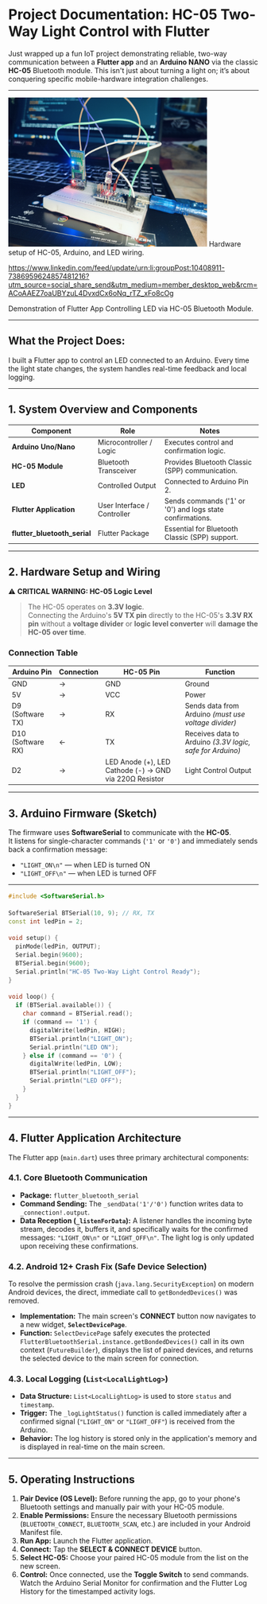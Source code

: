 # Project Documentation: HC-05 Two-Way Light Control with Flutter

Just wrapped up a fun IoT project demonstrating reliable, two-way communication between a **Flutter app** and an **Arduino NANO** via the classic **HC-05** Bluetooth module. This isn't just about turning a light on; it’s about conquering specific mobile-hardware integration challenges.

---

<img src="https://github.com/Deepakumar-Developer/HC_05_bluetooth/blob/main/assets/hardware.jpg" alt="Hardware Image" width="400"/>
Hardware setup of HC-05, Arduino, and LED wiring.


https://www.linkedin.com/feed/update/urn:li:groupPost:10408911-7386959624857481216?utm_source=social_share_send&utm_medium=member_desktop_web&rcm=ACoAAEZ7oaUBYzuL4DvxdCx6oNq_rTZ_xFo8cOg

Demonstration of Flutter App Controlling LED via HC-05 Bluetooth Module.

---

## What the Project Does:

I built a Flutter app to control an LED connected to an Arduino. Every time the light state changes, the system handles real-time feedback and local logging.

---

## 1. System Overview and Components

| **Component**             | **Role**                        | **Notes**                                               |
|----------------------------|----------------------------------|---------------------------------------------------------|
| **Arduino Uno/Nano**       | Microcontroller / Logic          | Executes control and confirmation logic.               |
| **HC-05 Module**           | Bluetooth Transceiver            | Provides Bluetooth Classic (SPP) communication.         |
| **LED**                    | Controlled Output                | Connected to Arduino Pin 2.                             |
| **Flutter Application**    | User Interface / Controller      | Sends commands ('1' or '0') and logs state confirmations. |
| **flutter_bluetooth_serial** | Flutter Package                | Essential for Bluetooth Classic (SPP) support.          |

---

## 2. Hardware Setup and Wiring

⚠️ **CRITICAL WARNING: HC-05 Logic Level**

> The HC-05 operates on **3.3V logic**.  
> Connecting the Arduino's **5V TX pin** directly to the HC-05's **3.3V RX pin** without a **voltage divider** or **logic level converter** will **damage the HC-05 over time**.

### Connection Table

| **Arduino Pin** | **Connection** | **HC-05 Pin** | **Function** |
|-----------------|----------------|----------------|---------------|
| GND             | →              | GND            | Ground        |
| 5V              | →              | VCC            | Power         |
| D9 (Software TX)| →              | RX             | Sends data from Arduino *(must use voltage divider)* |
| D10 (Software RX)| ←             | TX             | Receives data to Arduino *(3.3V logic, safe for Arduino)* |
| D2              | →              | LED Anode (+), LED Cathode (-) → GND via 220Ω Resistor | Light Control Output |

---

## 3. Arduino Firmware (Sketch)

The firmware uses **SoftwareSerial** to communicate with the **HC-05**.  
It listens for single-character commands (`'1'` or `'0'`) and immediately sends back a confirmation message:

- `"LIGHT_ON\n"` — when LED is turned ON
- `"LIGHT_OFF\n"` — when LED is turned OFF

---

```cpp
#include <SoftwareSerial.h>

SoftwareSerial BTSerial(10, 9); // RX, TX
const int ledPin = 2;

void setup() {
  pinMode(ledPin, OUTPUT);
  Serial.begin(9600);
  BTSerial.begin(9600);
  Serial.println("HC-05 Two-Way Light Control Ready");
}

void loop() {
  if (BTSerial.available()) {
    char command = BTSerial.read();
    if (command == '1') {
      digitalWrite(ledPin, HIGH);
      BTSerial.println("LIGHT_ON");
      Serial.println("LED ON");
    } else if (command == '0') {
      digitalWrite(ledPin, LOW);
      BTSerial.println("LIGHT_OFF");
      Serial.println("LED OFF");
    }
  }
}
```

---

## 4. Flutter Application Architecture

The Flutter app (`main.dart`) uses three primary architectural components:

### 4.1. Core Bluetooth Communication

* **Package:** `flutter_bluetooth_serial`
* **Command Sending:** The `_sendData('1'/'0')` function writes data to `_connection!.output`.
* **Data Reception (`_listenForData`):** A listener handles the incoming byte stream, decodes it, buffers it, and specifically waits for the confirmed messages: `"LIGHT_ON\n"` or `"LIGHT_OFF\n"`. The light log is only updated upon receiving these confirmations.

### 4.2. Android 12+ Crash Fix (Safe Device Selection)

To resolve the permission crash (`java.lang.SecurityException`) on modern Android devices, the direct, immediate call to `getBondedDevices()` was removed.

* **Implementation:** The main screen's **CONNECT** button now navigates to a new widget, **`SelectDevicePage`**.
* **Function:** `SelectDevicePage` safely executes the protected `FlutterBluetoothSerial.instance.getBondedDevices()` call in its own context (`FutureBuilder`), displays the list of paired devices, and returns the selected device to the main screen for connection.

### 4.3. Local Logging (`List<LocalLightLog>`)

* **Data Structure:** `List<LocalLightLog>` is used to store `status` and `timestamp`.
* **Trigger:** The `_logLightStatus()` function is called immediately after a confirmed signal (`"LIGHT_ON"` or `"LIGHT_OFF"`) is received from the Arduino.
* **Behavior:** The log history is stored only in the application's memory and is displayed in real-time on the main screen.

---

## 5. Operating Instructions

1.  **Pair Device (OS Level):** Before running the app, go to your phone's Bluetooth settings and manually pair with your HC-05 module.
2.  **Enable Permissions:** Ensure the necessary Bluetooth permissions (`BLUETOOTH_CONNECT`, `BLUETOOTH_SCAN`, etc.) are included in your Android Manifest file.
3.  **Run App:** Launch the Flutter application.
4.  **Connect:** Tap the **SELECT & CONNECT DEVICE** button.
5.  **Select HC-05:** Choose your paired HC-05 module from the list on the new screen.
6.  **Control:** Once connected, use the **Toggle Switch** to send commands. Watch the Arduino Serial Monitor for confirmation and the Flutter Log History for the timestamped activity logs.
